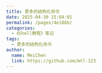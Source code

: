 ```yaml
---
title: 更多的结构化命令
date: 2025-04-30 15:04:01
permalink: /pages/4e186b/
categories:
  - 《Shell教程》笔记
tags:
  - 更多的结构化命令
author:
  name: MeiChen
  link: https://github.com/mtl-123
---
```

